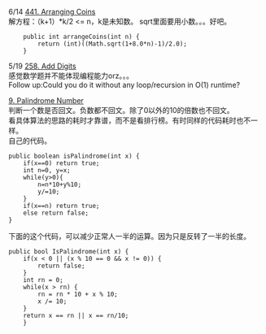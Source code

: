 6/14 [441. Arranging Coins](https://leetcode.com/problems/arranging-coins/description/)<br>
解方程：（k+1）*k/2 <= n，k是未知数。
sqrt里面要用小数。。。好吧。
```
    public int arrangeCoins(int n) {
        return (int)((Math.sqrt(1+8.0*n)-1)/2.0);
    }
```
5/19 [258. Add Digits](https://leetcode.com/problems/add-digits/description/)<br>
感觉数学题并不能体现编程能力orz。。。<br>
Follow up:Could you do it without any loop/recursion in O(1) runtime?

[9. Palindrome Number](https://leetcode.com/problems/palindrome-number/description/)<br>
判断一个数是否回文。负数都不回文。除了0以外的10的倍数也不回文。<br>
看具体算法的思路的耗时才靠谱，而不是看排行榜。有时同样的代码耗时也不一样。<br>
自己的代码。
```
public boolean isPalindrome(int x) {
    if(x==0) return true;
    int n=0, y=x;
    while(y>0){
        n=n*10+y%10;
        y/=10;
    }
    if(x==n) return true;
    else return false;
}
```
下面的这个代码，可以减少正常人一半的运算。因为只是反转了一半的长度。
```
public bool IsPalindrome(int x) {
    if(x < 0 || (x % 10 == 0 && x != 0)) {
        return false;
    }
    int rn = 0;
    while(x > rn) {
        rn = rn * 10 + x % 10;
        x /= 10;
    }
    return x == rn || x == rn/10;
    }
```

